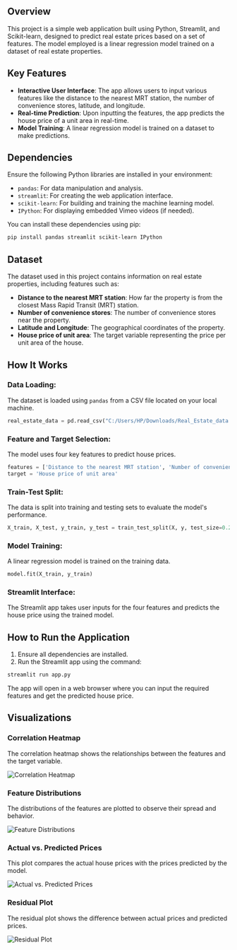 ## Overview
This project is a simple web application built using Python, Streamlit, and Scikit-learn, designed to predict real estate prices based on a set of features. The model employed is a linear regression model trained on a dataset of real estate properties.

## Key Features
- **Interactive User Interface**: The app allows users to input various features like the distance to the nearest MRT station, the number of convenience stores, latitude, and longitude.
- **Real-time Prediction**: Upon inputting the features, the app predicts the house price of a unit area in real-time.
- **Model Training**: A linear regression model is trained on a dataset to make predictions.

## Dependencies
Ensure the following Python libraries are installed in your environment:

- `pandas`: For data manipulation and analysis.
- `streamlit`: For creating the web application interface.
- `scikit-learn`: For building and training the machine learning model.
- `IPython`: For displaying embedded Vimeo videos (if needed).

You can install these dependencies using pip:

```bash
pip install pandas streamlit scikit-learn IPython
```

## Dataset
The dataset used in this project contains information on real estate properties, including features such as:

- **Distance to the nearest MRT station**: How far the property is from the closest Mass Rapid Transit (MRT) station.
- **Number of convenience stores**: The number of convenience stores near the property.
- **Latitude and Longitude**: The geographical coordinates of the property.
- **House price of unit area**: The target variable representing the price per unit area of the house.

## How It Works

### Data Loading:
The dataset is loaded using `pandas` from a CSV file located on your local machine.

```python
real_estate_data = pd.read_csv("C:/Users/HP/Downloads/Real_Estate_data.csv")
```

### Feature and Target Selection:
The model uses four key features to predict house prices.

```python
features = ['Distance to the nearest MRT station', 'Number of convenience stores', 'Latitude', 'Longitude']
target = 'House price of unit area'
```

### Train-Test Split:
The data is split into training and testing sets to evaluate the model's performance.

```python
X_train, X_test, y_train, y_test = train_test_split(X, y, test_size=0.2, random_state=42)
```

### Model Training:
A linear regression model is trained on the training data.

```python
model.fit(X_train, y_train)
```

### Streamlit Interface:
The Streamlit app takes user inputs for the four features and predicts the house price using the trained model.

## How to Run the Application
1. Ensure all dependencies are installed.
2. Run the Streamlit app using the command:

```bash
streamlit run app.py
```

The app will open in a web browser where you can input the required features and get the predicted house price.


## Visualizations

### Correlation Heatmap
The correlation heatmap shows the relationships between the features and the target variable.

![Correlation Heatmap]([path_to_your_repository/correlation_heatmap.png](https://github.com/Lidy-dev/Real-Estate-Price-Prediction/blob/main/ActualVSPredicted.png))

### Feature Distributions
The distributions of the features are plotted to observe their spread and behavior.

![Feature Distributions]([[path_to_your_repository/feature_distributions.png](https://github.com/Lidy-dev/Real-Estate-Price-Prediction/blob/main/ActualVSPredicted.png)](https://github.com/Lidy-dev/Real-Estate-Price-Prediction/blob/main/Features_RealEstate.png))

### Actual vs. Predicted Prices
This plot compares the actual house prices with the prices predicted by the model.

![Actual vs. Predicted Prices]([path_to_your_repository/actual_vs_predicted.png](https://github.com/Lidy-dev/Real-Estate-Price-Prediction/blob/main/ActualVSPredicted.png))

### Residual Plot
The residual plot shows the difference between actual prices and predicted prices.

![Residual Plot]([path_to_your_repository/residual_plot.png](https://github.com/Lidy-dev/Real-Estate-Price-Prediction/blob/main/Residual_RealEstate.png))

